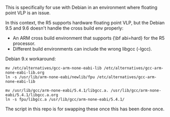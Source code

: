 This is specifically for use with Debian in an environment where floating point VLP is an issue.

In this context, the R5 supports hardware floating point VLP, but the Debian 9.5 and 9.6 doesn't handle the cross build env properly:
* An ARM cross build environment that supports {\bf abi=hard} for the R5 processor.
* Different build environments can include the wrong libgcc (-lgcc).

Debian 9.x workaround:

```
mv /etc/alternatives/gcc-arm-none-eabi-lib /etc/alternatives/gcc-arm-none-eabi-lib.org
ln -s /usr/lib/arm-none-eabi/newlib/fpu /etc/alternatives/gcc-arm-none-eabi-lib

mv /usr/lib/gcc/arm-none-eabi/5.4.1/libgcc.a. /usr/lib/gcc/arm-none-eabi/5.4.1/libgcc.a.org
ln -s fpu/libgcc.a /usr/lib/gcc/arm-none-eabi/5.4.1/
```

The script in this repo is for swapping these once this has been done once.
